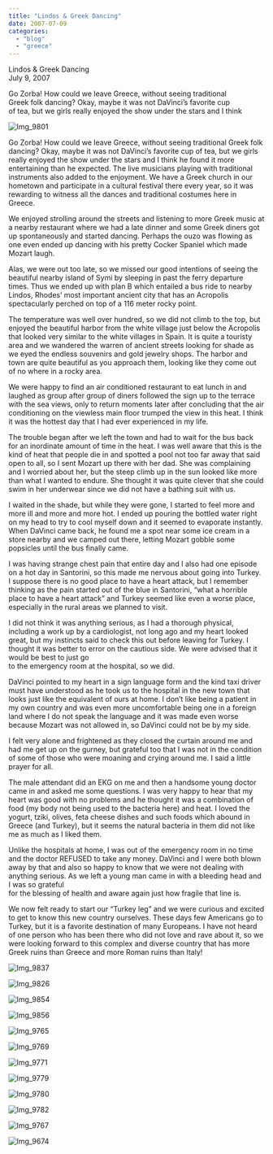 ```yaml
---
title: "Lindos & Greek Dancing"
date: 2007-07-09
categories: 
  - "blog"
  - "greece"
---
```


Lindos & Greek Dancing  
July 9, 2007

Go Zorba! How could we leave Greece, without seeing traditional  
Greek folk dancing? Okay, maybe it was not DaVinci’s favorite cup  
of tea, but we girls really enjoyed the show under the stars and I think

<!--more-->

![Img_9801](https://pub-ac94b3f306b24c0dba4238943c97f2e1.r2.dev/photos/uncategorized/2008/03/04/img_9801.png)

Go Zorba! How could we leave Greece, without seeing traditional Greek folk dancing? Okay, maybe it was not DaVinci’s favorite cup of tea, but we girls really enjoyed the show under the stars and I think he found it more entertaining than he expected. The live musicians playing with traditional instruments also added to the enjoyment. We have a Greek church in our hometown and participate in a cultural festival there every year, so it was rewarding to witness all the dances and traditional costumes here in Greece.

We enjoyed strolling around the streets and listening to more Greek music at a nearby restaurant where we had a late dinner and some Greek diners got up spontaneously and started dancing. Perhaps the ouzo was flowing as one even ended up dancing with his pretty Cocker Spaniel which made Mozart laugh.

Alas, we were out too late, so we missed our good intentions of seeing the beautiful nearby island of Symi by sleeping in past the ferry departure times. Thus we ended up with plan B which entailed a bus ride to nearby Lindos, Rhodes’ most important ancient city that has an Acropolis spectacularly perched on top of a 116 meter rocky point.

The temperature was well over hundred, so we did not climb to the top, but enjoyed the beautiful harbor from the white village just below the Acropolis that looked very similar to the white villages in Spain. It is quite a touristy area and we wandered the warren of ancient streets looking for shade as we eyed the endless souvenirs and gold jewelry shops. The harbor and town are quite beautiful as you approach them, looking like they come out of no where in a rocky area.

We were happy to find an air conditioned restaurant to eat lunch in and laughed as group after group of diners followed the sign up to the terrace with the sea views, only to return moments later after concluding that the air conditioning on the viewless main floor trumped the view in this heat. I think it was the hottest day that I had ever experienced in my life.

The trouble began after we left the town and had to wait for the bus back  for an inordinate amount of time in the heat. I was well aware that this is the kind of heat that people die in and spotted a pool not too far away that said open to all, so I sent Mozart up there with her dad. She was complaining and I worried about her, but the steep climb up in the sun looked like more than what I wanted to endure. She thought it was quite clever that she could swim in her underwear since we did not have a bathing suit with us.

I waited in the shade, but while they were gone, I started to feel more and more ill and more and more hot. I ended up pouring the bottled water right on my head to try to cool myself down and it seemed to evaporate instantly. When DaVinci came back, he found me a spot near some ice cream in a store nearby and we camped out there, letting Mozart gobble some popsicles until the bus finally came.

I was having strange chest pain that entire day and I also had one episode on a hot day in Santorini, so this made me nervous about going into Turkey. I suppose there is no good place to have a heart attack, but I remember thinking as the pain started out of the blue in Santorini, “what a horrible place to have a heart attack” and Turkey seemed like even a worse place, especially in the rural areas we planned to visit.

I did not think it was anything serious, as I had a thorough physical, including a work up by a cardiologist, not long ago and my heart looked great, but my instincts said to check this out before leaving for Turkey. I thought it was better to error on the cautious side. We were advised that it would be best to just go  
to the emergency room at the hospital, so we did.

DaVinci pointed to my heart in a sign language form and the kind taxi driver must have understood as he took us to the hospital in the new town that looks just like the equivalent of ours at home. I don’t like being a patient in my own country and was even more uncomfortable being one in a foreign land where I do not speak the language and it was made even worse because Mozart was not allowed in, so DaVinci could not be by my side.

I felt very alone and frightened as they closed the curtain around me and had me get up on the gurney, but grateful too that I was not in the condition of some of those who were moaning and crying around me. I said a little prayer for all.

The male attendant did an EKG on me and then a handsome young doctor came in and asked me some questions. I was very happy to hear that my heart was good with no problems and he thought it was a combination of food (my body not being used to the bacteria here) and heat. I loved the yogurt, tziki, olives, feta cheese dishes and such foods which abound in Greece (and Turkey), but it seems the natural bacteria in them did not like me as much as I liked them.

Unlike the hospitals at home, I was out of the emergency room in no time and the doctor REFUSED to take any money. DaVinci and I were both blown away by that and also so happy to know that we were not dealing with anything serious. As we left a young man came in with a bleeding head and I was so grateful  
for the blessing of health and aware again just how fragile that line is.

We now felt ready to start our “Turkey leg” and we were curious and excited to get to know this new country ourselves. These days few Americans go to Turkey, but it is a favorite destination of many Europeans. I have not heard of one person who has been there who did not love and rave about it, so we were looking forward to this complex and diverse country that has more Greek ruins than Greece and more Roman ruins than Italy!

![Img_9837](https://pub-ac94b3f306b24c0dba4238943c97f2e1.r2.dev/photos/uncategorized/2008/03/04/img_9837.png)

![Img_9826](https://pub-ac94b3f306b24c0dba4238943c97f2e1.r2.dev/photos/uncategorized/2008/03/04/img_9826.png)

![Img_9854](https://pub-ac94b3f306b24c0dba4238943c97f2e1.r2.dev/photos/uncategorized/2008/03/04/img_9854.png)

![Img_9856](https://pub-ac94b3f306b24c0dba4238943c97f2e1.r2.dev/photos/uncategorized/2008/03/04/img_9856.png)

![Img_9765](https://pub-ac94b3f306b24c0dba4238943c97f2e1.r2.dev/photos/uncategorized/2008/03/04/img_9765.png)

![Img_9769](https://pub-ac94b3f306b24c0dba4238943c97f2e1.r2.dev/photos/uncategorized/2008/03/04/img_9769.png)

![Img_9771](https://pub-ac94b3f306b24c0dba4238943c97f2e1.r2.dev/photos/uncategorized/2008/03/04/img_9771.png)

![Img_9779](https://pub-ac94b3f306b24c0dba4238943c97f2e1.r2.dev/photos/uncategorized/2008/03/04/img_9779.png)

![Img_9780](https://pub-ac94b3f306b24c0dba4238943c97f2e1.r2.dev/photos/uncategorized/2008/03/04/img_9780.png)

![Img_9782](https://pub-ac94b3f306b24c0dba4238943c97f2e1.r2.dev/photos/uncategorized/2008/03/04/img_9782.png)

![Img_9767](https://pub-ac94b3f306b24c0dba4238943c97f2e1.r2.dev/photos/uncategorized/2008/03/04/img_9767.png)

![Img_9674](https://pub-ac94b3f306b24c0dba4238943c97f2e1.r2.dev/photos/uncategorized/2008/03/04/img_9674.png)
